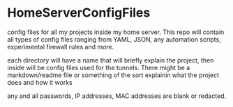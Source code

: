 # HomeServerConfigFiles
config files for all my projects inside my home server. This repo will contain all types of config files ranging from YAML, JSON, any automation scripts, experimental firewall rules and more. 

each directory will have a name that will briefly explain the project, then inside will be config files used for the tunnels. There might be a markdown/readme file or something of the sort explainin 
what the project does and how it works

any and all passwords, IP addresses, MAC addresses are blank or redacted.

